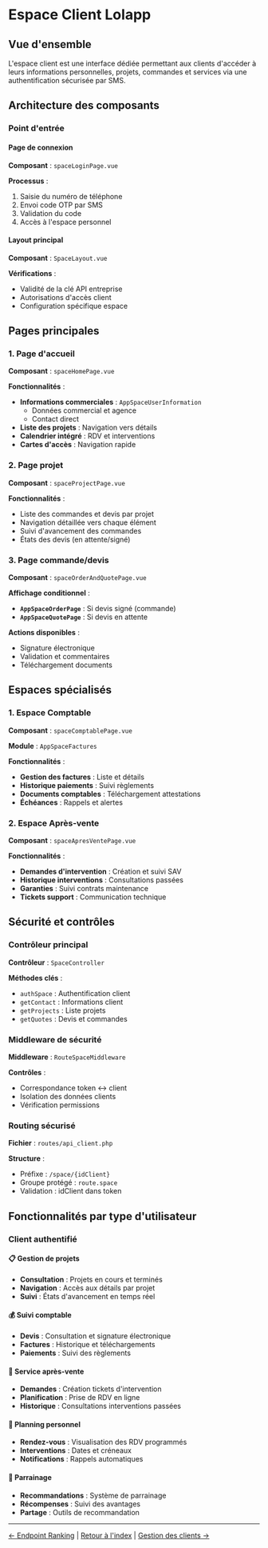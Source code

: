 # Espace Client Lolapp

## Vue d'ensemble

L'espace client est une interface dédiée permettant aux clients d'accéder à leurs informations personnelles, projets, commandes et services via une authentification sécurisée par SMS.

## Architecture des composants

### Point d'entrée

#### Page de connexion

**Composant** : `spaceLoginPage.vue`

**Processus** :

1. Saisie du numéro de téléphone
2. Envoi code OTP par SMS
3. Validation du code
4. Accès à l'espace personnel

#### Layout principal

**Composant** : `SpaceLayout.vue`

**Vérifications** :

* Validité de la clé API entreprise
* Autorisations d'accès client
* Configuration spécifique espace

## Pages principales

### 1. Page d'accueil

**Composant** : `spaceHomePage.vue`

**Fonctionnalités** :

* **Informations commerciales** : `AppSpaceUserInformation`
  * Données commercial et agence
  * Contact direct
* **Liste des projets** : Navigation vers détails
* **Calendrier intégré** : RDV et interventions
* **Cartes d'accès** : Navigation rapide

### 2. Page projet

**Composant** : `spaceProjectPage.vue`

**Fonctionnalités** :

* Liste des commandes et devis par projet
* Navigation détaillée vers chaque élément
* Suivi d'avancement des commandes
* États des devis (en attente/signé)

### 3. Page commande/devis

**Composant** : `spaceOrderAndQuotePage.vue`

**Affichage conditionnel** :

* **`AppSpaceOrderPage`** : Si devis signé (commande)
* **`AppSpaceQuotePage`** : Si devis en attente

**Actions disponibles** :

* Signature électronique
* Validation et commentaires
* Téléchargement documents

## Espaces spécialisés

### 1. Espace Comptable

**Composant** : `spaceComptablePage.vue`

**Module** : `AppSpaceFactures`

**Fonctionnalités** :

* **Gestion des factures** : Liste et détails
* **Historique paiements** : Suivi règlements
* **Documents comptables** : Téléchargement attestations
* **Échéances** : Rappels et alertes

### 2. Espace Après-vente

**Composant** : `spaceApresVentePage.vue`

**Fonctionnalités** :

* **Demandes d'intervention** : Création et suivi SAV
* **Historique interventions** : Consultations passées
* **Garanties** : Suivi contrats maintenance
* **Tickets support** : Communication technique

## Sécurité et contrôles

### Contrôleur principal

**Contrôleur** : `SpaceController`

**Méthodes clés** :

* `authSpace` : Authentification client
* `getContact` : Informations client
* `getProjects` : Liste projets
* `getQuotes` : Devis et commandes

### Middleware de sécurité

**Middleware** : `RouteSpaceMiddleware`

**Contrôles** :

* Correspondance token ↔ client
* Isolation des données clients
* Vérification permissions

### Routing sécurisé

**Fichier** : `routes/api_client.php`

**Structure** :

* Préfixe : `/space/{idClient}`
* Groupe protégé : `route.space`
* Validation : idClient dans token

## Fonctionnalités par type d'utilisateur

### Client authentifié

#### 📋 Gestion de projets

* **Consultation** : Projets en cours et terminés
* **Navigation** : Accès aux détails par projet
* **Suivi** : États d'avancement en temps réel

#### 💰 Suivi comptable

* **Devis** : Consultation et signature électronique
* **Factures** : Historique et téléchargements
* **Paiements** : Suivi des règlements

#### 🔧 Service après-vente

* **Demandes** : Création tickets d'intervention
* **Planification** : Prise de RDV en ligne
* **Historique** : Consultations interventions passées

#### 📅 Planning personnel

* **Rendez-vous** : Visualisation des RDV programmés
* **Interventions** : Dates et créneaux
* **Notifications** : Rappels automatiques

#### 👥 Parrainage

* **Recommandations** : Système de parrainage
* **Récompenses** : Suivi des avantages
* **Partage** : Outils de recommandation

***

[← Endpoint Ranking](ranking.md) | [Retour à l'index](./) | [Gestion des clients →](clients.md)
